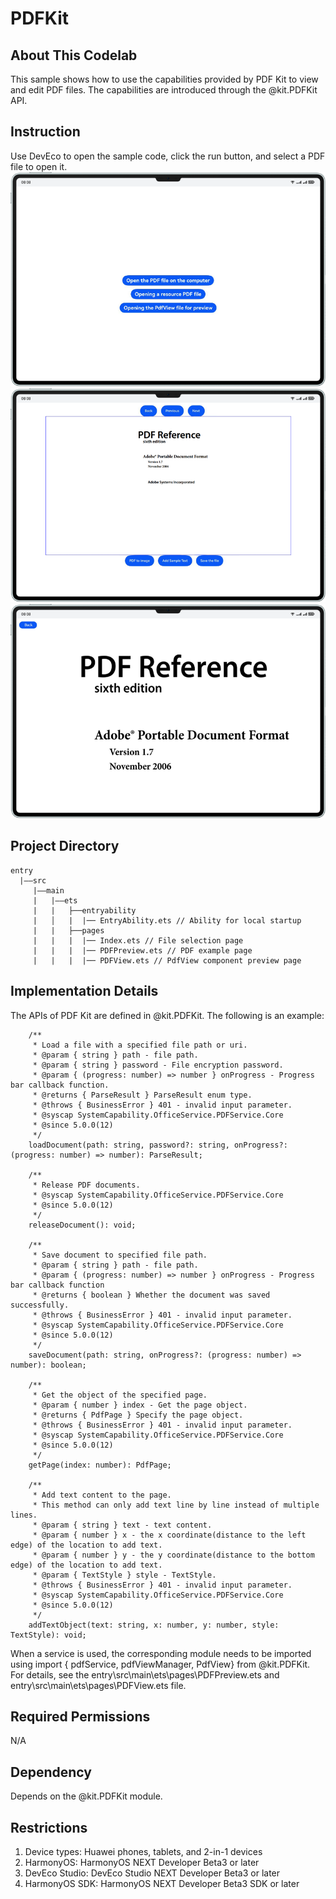 # PDFKit
## About This Codelab
This sample shows how to use the capabilities provided by PDF Kit to view and edit PDF files. The capabilities are introduced through the @kit.PDFKit API.
## Instruction
Use DevEco to open the sample code, click the run button, and select a PDF file to open it.<br />
![img](images/index.png)
![img](images/PreviewPDF.png)
![img](images/PdfView.png)
## Project Directory
```
entry
  |——src
     |——main
     |   |——ets
     |   |   ├──entryability
     |   │   |  |── EntryAbility.ets // Ability for local startup
     |   |   ├──pages
     |   |   |  |── Index.ets // File selection page
     |   |   |  |── PDFPreview.ets // PDF example page
     |   |   |  |── PDFView.ets // PdfView component preview page
```

## Implementation Details
The APIs of PDF Kit are defined in @kit.PDFKit. The following is an example:


```
    /**
     * Load a file with a specified file path or uri.
     * @param { string } path - file path.
     * @param { string } password - File encryption password.
     * @param { (progress: number) => number } onProgress - Progress bar callback function.
     * @returns { ParseResult } ParseResult enum type.
     * @throws { BusinessError } 401 - invalid input parameter.
     * @syscap SystemCapability.OfficeService.PDFService.Core
     * @since 5.0.0(12)
     */
    loadDocument(path: string, password?: string, onProgress?: (progress: number) => number): ParseResult;

    /**
     * Release PDF documents.
     * @syscap SystemCapability.OfficeService.PDFService.Core
     * @since 5.0.0(12)
     */
    releaseDocument(): void;
    
    /**
     * Save document to specified file path.
     * @param { string } path - file path.
     * @param { (progress: number) => number } onProgress - Progress bar callback function
     * @returns { boolean } Whether the document was saved successfully.
     * @throws { BusinessError } 401 - invalid input parameter.
     * @syscap SystemCapability.OfficeService.PDFService.Core
     * @since 5.0.0(12)
     */
    saveDocument(path: string, onProgress?: (progress: number) => number): boolean;
    
    /**
     * Get the object of the specified page.
     * @param { number } index - Get the page object.
     * @returns { PdfPage } Specify the page object.
     * @throws { BusinessError } 401 - invalid input parameter.
     * @syscap SystemCapability.OfficeService.PDFService.Core
     * @since 5.0.0(12)
     */
    getPage(index: number): PdfPage;
    
    /**
     * Add text content to the page.
     * This method can only add text line by line instead of multiple lines.
     * @param { string } text - text content.
     * @param { number } x - the x coordinate(distance to the left edge) of the location to add text.
     * @param { number } y - the y coordinate(distance to the bottom edge) of the location to add text.
     * @param { TextStyle } style - TextStyle.
     * @throws { BusinessError } 401 - invalid input parameter.
     * @syscap SystemCapability.OfficeService.PDFService.Core
     * @since 5.0.0(12)
     */
    addTextObject(text: string, x: number, y: number, style: TextStyle): void;
```

When a service is used, the corresponding module needs to be imported using import { pdfService, pdfViewManager, PdfView} from @kit.PDFKit.<br />
For details, see the entry\src\main\ets\pages\PDFPreview.ets and entry\src\main\ets\pages\PDFView.ets file.

## Required Permissions
N/A

## Dependency
Depends on the @kit.PDFKit module.

## Restrictions
1. Device types: Huawei phones, tablets, and 2-in-1 devices
2. HarmonyOS: HarmonyOS NEXT Developer Beta3 or later
3. DevEco Studio: DevEco Studio NEXT Developer Beta3 or later
4. HarmonyOS SDK: HarmonyOS NEXT Developer Beta3 SDK or later